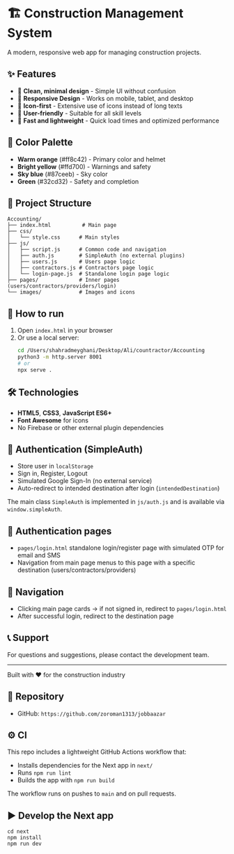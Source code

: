 # 🏗️ Construction Management System

A modern, responsive web app for managing construction projects.

## ✨ Features

- 🎨 **Clean, minimal design** - Simple UI without confusion
- 📱 **Responsive Design** - Works on mobile, tablet, and desktop
- 🔧 **Icon-first** - Extensive use of icons instead of long texts
- 🎯 **User-friendly** - Suitable for all skill levels
- 🚀 **Fast and lightweight** - Quick load times and optimized performance

## 🎨 Color Palette

- **Warm orange** (#ff8c42) - Primary color and helmet
- **Bright yellow** (#ffd700) - Warnings and safety
- **Sky blue** (#87ceeb) - Sky color
- **Green** (#32cd32) - Safety and completion

## 📁 Project Structure

```
Accounting/
├── index.html          # Main page
├── css/
│   └── style.css      # Main styles
├── js/
│   ├── script.js      # Common code and navigation
│   ├── auth.js        # SimpleAuth (no external plugins)
│   ├── users.js       # Users page logic
│   ├── contractors.js # Contractors page logic
│   └── login-page.js  # Standalone login page logic
├── pages/             # Inner pages (users/contractors/providers/login)
└── images/            # Images and icons
```

## 🚀 How to run

1. Open `index.html` in your browser
2. Or use a local server:
   ```bash
   cd /Users/shahradmeyghani/Desktop/Ali/countractor/Accounting
   python3 -m http.server 8001
   # or
   npx serve .
   ```

## 🛠️ Technologies

- **HTML5**, **CSS3**, **JavaScript ES6+**
- **Font Awesome** for icons
- No Firebase or other external plugin dependencies

## 🔐 Authentication (SimpleAuth)

- Store user in `localStorage`
- Sign in, Register, Logout
- Simulated Google Sign-In (no external service)
- Auto-redirect to intended destination after login (`intendedDestination`)

The main class `SimpleAuth` is implemented in `js/auth.js` and is available via `window.simpleAuth`.

## 📄 Authentication pages

- `pages/login.html` standalone login/register page with simulated OTP for email and SMS
- Navigation from main page menus to this page with a specific destination (users/contractors/providers)

## 🧭 Navigation

- Clicking main page cards → if not signed in, redirect to `pages/login.html`
- After successful login, redirect to the destination page

## 📞 Support

For questions and suggestions, please contact the development team.

---

Built with ❤️ for the construction industry

## 🔗 Repository

- GitHub: `https://github.com/zoroman1313/jobbaazar`

## ⚙️ CI

This repo includes a lightweight GitHub Actions workflow that:

- Installs dependencies for the Next app in `next/`
- Runs `npm run lint`
- Builds the app with `npm run build`

The workflow runs on pushes to `main` and on pull requests.

## ▶️ Develop the Next app

```
cd next
npm install
npm run dev
```
